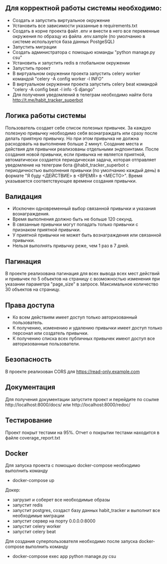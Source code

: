 Для корректной работы системы необходимо:
-----------------------------------------

- Создать и запустить виртуальное окружение
- Установить все зависимости указанные в requirements.txt
- Создать в корне проекта файл .env и внести в него все переменные окружения по образцу из файла .env.sample
  (по умолчанию в системе используется база данных PostgeSQL)
- Запустить миграции
- Создать администратора с помощью команды "python manage.py csu"
- Установить и запустить redis в глобальном окружении
- Запустить проект
- В виртуальном окружении проекта запустить celery worker командой "celery -A config worker -l INFO"
- В виртуальном окружении проекта запустить celery beat командой "celery -A config beat -l info -S django"
- Для получения уведомлений в телеграм необходимо найти бота http://t.me/habit_tracker_superbot

Логика работы системы
---------------------
Пользователь создает себе список полезных привычек. За каждую полезную привычку необходимо себя вознаграждать или сразу
после делать приятную привычку. Но при этом привычка не должна расходовать на выполнение больше 2 минут.
Создание места и действия для привычки реализованы отдельными эндпоинтами.
После создания новой привычки, если привычка не является приятной, автоматически создается периодическая задача, которая
отправляет уведомление на телеграм бота @habit_tracker_superbot с периодичностью выполнения привычки (по
умолчанию каждый день) в формате "Я буду <ДЕЙСТВИЕ> в <ВРЕМЯ> в <МЕСТО>". Время указывается соответствующее времени
создания привычки.

Валидация
---------

- Исключен одновременный выбор связанной привычки и указания вознаграждения.
- Время выполнения должно быть не больше 120 секунд.
- В связанные привычки могут попадать только привычки с признаком приятной привычки.
- У приятной привычки не может быть вознаграждения или связанной привычки.
- Нельзя выполнять привычку реже, чем 1 раз в 7 дней.

Пагинация
---------
В проекте реализована пагинация для всех вывода всех мест действий и привычек по 5 объектов на страницу с возможностью
изменения при указании параметра "page_size" в запросе. Максимальное количество 30 объектов на страницу.

Права доступа
-------------

- Ко всем действиям имеет доступ только авторизованный пользователь.
- К получению, изменению и удалению привычки имеет доступ только персонал или создатель привычки.
- К получению списка всех публичных привычек имеют доступ все авторизованные пользователи.

Безопасность
------------
В проекте реализован CORS для https://read-only.example.com

Документация
------------
Для получения документации запустите проект и перейдите по ссылке http://localhost:8000/docs/
или http://localhost:8000/redoc/

Тестирование
------------
Проект покрыт тестами на 95%. Отчет о покрытии тестами находится в файле coverage_report.txt

Docker
------
Для запуска проекта с помощью docker-compose необходимо выполнить команду

- docker-compose up

Докер:

- загрузит и соберет все необходимые образы
- запустит redis
- запустит postgres, создаст базу данных habit_tracker и выполнит все необходимые миграции
- запустит сервер на порту 0.0.0.0:8000
- запустит celery worker
- запустит celery beat

Для создания суперпользователя необходимо после запуска docker-compose выполнить команду

- docker-compose exec app python manage.py csu
